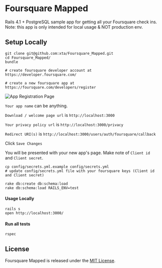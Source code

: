 # Foursquare Mapped

Rails 4.1 + PostgreSQL sample app for getting all your Foursquare check ins. Note: this app is only intended for local usage & NOT production env.

## Setup Locally

    git clone git@github.com:xta/Foursquare_Mapped.git
    cd Foursquare_Mapped/
    bundle

    # create foursquare developer account at https://developer.foursquare.com/

    # create a new foursquare app at https://foursquare.com/developers/register
![App Registration Page](/../master/public/dev_4sq_register_app.png?raw=true)

`Your app name` can be anything.

`Download / welcome page url` is `http://localhost:3000`

`Your privacy policy url` is `http://localhost:3000/privacy`

`Redirect URI(s)` is `http://localhost:3000/users/auth/foursquare/callback`

Click `Save Changes`

You will be presented with your new app's page. Make note of `Client id` and `Client secret`.

    cp config/secrets.yml.example config/secrets.yml
    # update config/secrets.yml file with your foursquare keys (Client id and Client secret)

    rake db:create db:schema:load
    rake db:schema:load RAILS_ENV=test

#### Usage Locally
    rails s
    open http://localhost:3000/

#### Run all tests
    rspec

## License

Foursquare Mapped is released under the [MIT License](http://opensource.org/licenses/MIT).
